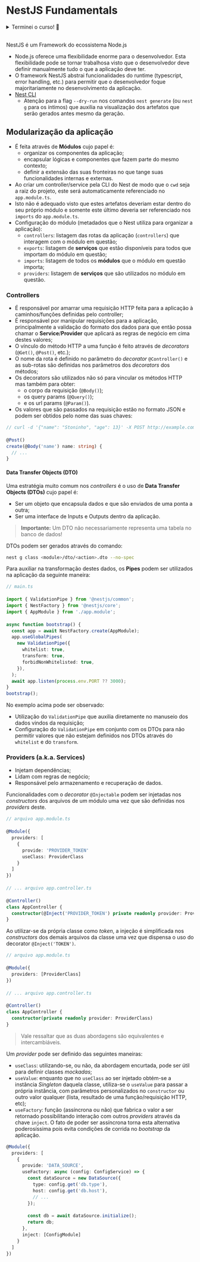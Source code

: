# NestJS Fundamentals

<details>
    <summary>Terminei o curso! 🥳</summary>
    <img src="./assets/certificate-of-completion-for-nestjs-fundamentals.svg" alt="Certificado de conclusão do curso NestJS Fundamentals">
</details>

<br />

NestJS é um Framework do ecossistema Node.js

- Node.js oferece uma flexibilidade enorme para o desenvolvedor. Esta flexibilidade pode se tornar trabalhosa visto que o desenvolvedor deve definir manualmente tudo o que a aplicação deve ter.
- O framework NestJS abstrai funcionalidades do runtime (typescript, error handling, etc.) para permitir que o desenvolvedor foque majoritariamente no desenvolvimento da aplicação.
- [Nest CLI](https://docs.nestjs.com/cli/overview)
  - Atenção para a flag `--dry-run` nos comandos `nest generate` (ou `nest g` para os íntimos) que auxilia na visualização dos artefatos que serão gerados antes mesmo da geração.

## Modularização da aplicação

- É feita através de **Módulos** cujo papel é:
  - organizar os componentes da aplicação;
  - encapsular lógicas e componentes que fazem parte do mesmo contexto;
  - definir a extensão das suas fronteiras no que tange suas funcionalidades internas e externas.
- Ao criar um controller/service pela CLI do Nest de modo que o `cwd` seja a raiz do projeto, este será automaticamente referenciado no `app.module.ts`.
- Isto não é adequado visto que estes artefatos deveriam estar dentro do seu próprio módulo e somente este último deveria ser referenciado nos `imports` do `app.module.ts`.
- Configuração do módulo (metadados que o Nest utiliza para organizar a aplicação):
  - `controllers`: listagem das rotas da aplicação (`controllers`) que interagem com o módulo em questão;
  - `exports`: listagem de **serviços** que estão disponíveis para todos que importam do módulo em questão;
  - `imports`: listagem de todos os **módulos** que o módulo em questão importa;
  - `providers`: listagem de **serviços** que são utilizados no módulo em questão.

### Controllers

- É responsável por amarrar uma requisição HTTP feita para a aplicação à caminhos/funções definidas pelo controller;
- É responsável por manipular requisições para a aplicação, principalmente a validação do formato dos dados para que então possa chamar o **Service**/**Provider** que aplicará as regras de negócio em cima destes valores;
- O vínculo do método HTTP a uma função é feito através de _decorators_ (`@Get()`, `@Post()`, etc.);
- O nome da rota é definido no parâmetro do _decorator_ `@Controller()` e as sub-rotas são definidas nos parâmetros dos _decorators_ dos métodos;
- Os decorators são utilizados não só para vincular os métodos HTTP mas também para obter:
  - o corpo da requisição (`@Body()`);
  - os query params (`@Query()`);
  - e os url params (`@Param()`).
- Os valores que são passados na requisição estão no formato JSON e podem ser obtidos pelo nome das suas chaves:

```typescript
// curl -d '{"name": "Stoninho", "age": 13}' -X POST http://example.com

@Post()
create(@Body('name') name: string) {
  // ...
}
```

#### Data Transfer Objects (DTO)

Uma estratégia muito comum nos _controllers_ é o uso de **Data Transfer Objects (DTOs)** cujo papel é:

- Ser um objeto que encapsula dados e que são enviados de uma ponta a outra;
- Ser uma interface de Inputs e Outputs dentro da aplicação.

> **Importante:** Um DTO não necessariamente representa uma tabela no banco de dados!

DTOs podem ser gerados através do comando:

```bash
nest g class <module>/dto/<action>.dto --no-spec
```

Para auxiliar na transformação destes dados, os **Pipes** podem ser utilizados na aplicação da seguinte maneira:

```typescript
// main.ts

import { ValidationPipe } from '@nestjs/common';
import { NestFactory } from '@nestjs/core';
import { AppModule } from './app.module';

async function bootstrap() {
  const app = await NestFactory.create(AppModule);
  app.useGlobalPipes(
    new ValidationPipe({
      whitelist: true,
      transform: true,
      forbidNonWhitelisted: true,
    }),
  );
  await app.listen(process.env.PORT ?? 3000);
}
bootstrap();
```

No exemplo acima pode ser observado:

- Utilização do `ValidationPipe` que auxilia diretamente no manuseio dos dados vindos da requisição;
- Configuração do `ValidationPipe` em conjunto com os DTOs para não permitir valores que não estejam definidos nos DTOs através do `whitelist` e do `transform`.

### Providers (a.k.a. Services)

- Injetam dependências;
- Lidam com regras de negócio;
- Responsável pelo armazenamento e recuperação de dados.

Funcionalidades com o _decorator_ `@Injectable` podem ser injetadas nos _constructors_ dos arquivos de um módulo uma vez que são definidas nos _providers_ deste.

```typescript
// arquivo app.module.ts

@Module({
  providers: [
    {
      provide: 'PROVIDER_TOKEN'
      useClass: ProviderClass
    }
  ]
})

// ... arquivo app.controller.ts

@Controller()
class AppController {
  constructor(@Inject('PROVIDER_TOKEN') private readonly provider: ProviderClass) {}
}
```

Ao utilizar-se da própria classe como _token_, a injeção é simplificada nos _constructors_ dos demais arquivos da classe uma vez que dispensa o uso do decorator `@Inject('TOKEN')`.

```typescript
// arquivo app.module.ts

@Module({
  providers: [ProviderClass]
})

// ... arquivo app.controller.ts

@Controller()
class AppController {
  constructor(private readonly provider: ProviderClass)
}
```

> Vale ressaltar que as duas abordagens são equivalentes e intercambiáveis.

Um _provider_ pode ser definido das seguintes maneiras:

- `useClass`: utilizando-se, ou não, da abordagem encurtada, pode ser útil para definir classes _mockadas_;
- `useValue`: enquanto que no `useClass` ao ser injetado obtém-se a instância _Singleton_ daquela classe, utiliza-se o `useValue` para passar a própria instância, com parâmetros personalizados no `constructor` ou outro valor qualquer (lista, resultado de uma função/requisição HTTP, etc);
- `useFactory`: função (assíncrona ou não) que fabrica o valor a ser retornado possibilitando interação com outros _providers_ através da chave `inject`. O fato de poder ser assíncrona torna esta alternativa poderosíssima pois evita condições de corrida no _bootstrap_ da aplicação.

```typescript
@Module({
  providers: [
    {
      provide: 'DATA_SOURCE',
      useFactory: async (config: ConfigService) => {
        const dataSource = new DataSource({
          type: config.get('db.type'),
          host: config.get('db.host'),
          // ...
        });

        const db = await dataSource.initialize();
        return db;
      },
      inject: [ConfigModule]
    }
  ]
})
```
